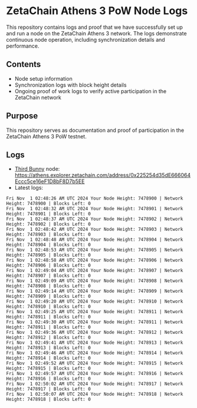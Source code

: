 # ZetaChain Athens 3 PoW Node Logs
This repository contains logs and proof that we have successfully set up and run a node on the ZetaChain Athens 3 network. The logs demonstrate continuous node operation, including synchronization details and performance.

## Contents
- Node setup information
- Synchronization logs with block height details
- Ongoing proof of work logs to verify active participation in the ZetaChain network

## Purpose
This repository serves as documentation and proof of participation in the ZetaChain Athens 3 PoW testnet.

## Logs

- [Third Bunny](https://thirdbunny.xyz/) node: https://athens.explorer.zetachain.com/address/0x225254d35dE666064Eccc5ce16eF1D8bF8D7b5EE
- Latest logs:
```
Fri Nov  1 02:48:26 AM UTC 2024 Your Node Height: 7478900 | Network Height: 7478900 | Blocks Left: 0
Fri Nov  1 02:48:32 AM UTC 2024 Your Node Height: 7478901 | Network Height: 7478901 | Blocks Left: 0
Fri Nov  1 02:48:37 AM UTC 2024 Your Node Height: 7478902 | Network Height: 7478902 | Blocks Left: 0
Fri Nov  1 02:48:42 AM UTC 2024 Your Node Height: 7478903 | Network Height: 7478903 | Blocks Left: 0
Fri Nov  1 02:48:48 AM UTC 2024 Your Node Height: 7478904 | Network Height: 7478904 | Blocks Left: 0
Fri Nov  1 02:48:53 AM UTC 2024 Your Node Height: 7478905 | Network Height: 7478905 | Blocks Left: 0
Fri Nov  1 02:48:58 AM UTC 2024 Your Node Height: 7478906 | Network Height: 7478906 | Blocks Left: 0
Fri Nov  1 02:49:04 AM UTC 2024 Your Node Height: 7478907 | Network Height: 7478907 | Blocks Left: 0
Fri Nov  1 02:49:09 AM UTC 2024 Your Node Height: 7478908 | Network Height: 7478908 | Blocks Left: 0
Fri Nov  1 02:49:14 AM UTC 2024 Your Node Height: 7478909 | Network Height: 7478909 | Blocks Left: 0
Fri Nov  1 02:49:20 AM UTC 2024 Your Node Height: 7478910 | Network Height: 7478910 | Blocks Left: 0
Fri Nov  1 02:49:25 AM UTC 2024 Your Node Height: 7478911 | Network Height: 7478911 | Blocks Left: 0
Fri Nov  1 02:49:30 AM UTC 2024 Your Node Height: 7478911 | Network Height: 7478911 | Blocks Left: 0
Fri Nov  1 02:49:36 AM UTC 2024 Your Node Height: 7478912 | Network Height: 7478912 | Blocks Left: 0
Fri Nov  1 02:49:41 AM UTC 2024 Your Node Height: 7478913 | Network Height: 7478913 | Blocks Left: 0
Fri Nov  1 02:49:46 AM UTC 2024 Your Node Height: 7478914 | Network Height: 7478914 | Blocks Left: 0
Fri Nov  1 02:49:52 AM UTC 2024 Your Node Height: 7478915 | Network Height: 7478915 | Blocks Left: 0
Fri Nov  1 02:49:57 AM UTC 2024 Your Node Height: 7478916 | Network Height: 7478916 | Blocks Left: 0
Fri Nov  1 02:50:02 AM UTC 2024 Your Node Height: 7478917 | Network Height: 7478917 | Blocks Left: 0
Fri Nov  1 02:50:07 AM UTC 2024 Your Node Height: 7478918 | Network Height: 7478918 | Blocks Left: 0
```
